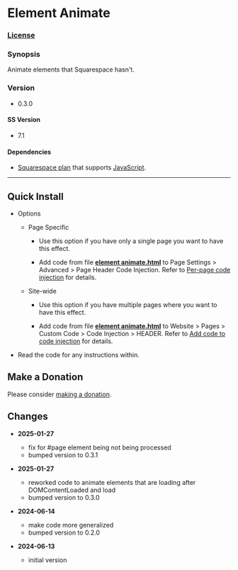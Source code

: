 # Element Animate

### [License][1]

### Synopsis

Animate elements that Squarespace hasn't.

### Version

 * 0.3.0

#### SS Version

  * 7.1
  
#### Dependencies

  * [Squarespace plan][2] that supports [JavaScript][3].

---

## Quick Install

* Options

  * Page Specific
  
    * Use this option if you have only a single page you want to have this
      effect.
      
    * Add code from file **[element animate.html][4]** to Page Settings >
      Advanced > Page Header Code Injection. Refer to [Per-page code
      injection][5] for details.
      
  * Site-wide
  
    * Use this option if you have multiple pages where you want to have this
      effect.
      
    * Add code from file **[element animate.html][4]** to Website > Pages >
      Custom Code > Code Injection > HEADER. Refer to [Add code to code
      injection][6] for details.
      
* Read the code for any instructions within.

## Make a Donation

Please consider [making a donation][7].

## Changes

* **2025-01-27**

  * fix for #page element being not being processed
  * bumped version to 0.3.1
  
* **2025-01-27**

  * reworked code to animate elements that are loading after DOMContentLoaded
    and load
  * bumped version to 0.3.0
  
* **2024-06-14**

  * make code more generalized
  * bumped version to 0.2.0
  
* **2024-06-13**

  * initial version

[1]: https://github.com/tomsWebConsulting/twcsl/blob/main/LICENSE.txt#L1
[2]: https://www.squarespace.com/pricing
[3]: https://en.wikipedia.org/wiki/JavaScript
[4]: element%20animate.html#L1
[5]: https://support.squarespace.com/hc/en-us/articles/205815908-Using-code-injection#toc-per-page-code-injection
[6]: https://support.squarespace.com/hc/en-us/articles/205815908-Using-code-injection#toc-add-code-to-code-injection
[7]: https://github.com/tomsWebConsulting/twcsl#make-a-donation
